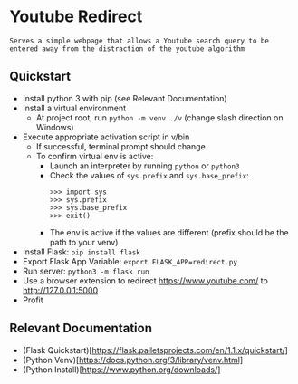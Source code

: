 # Youtube Redirect
`Serves a simple webpage that allows a Youtube search query to be entered away from the distraction of the youtube algorithm`


## Quickstart
 - Install python 3 with pip (see Relevant Documentation)
 - Install a virtual environment
    - At project root, run `python -m venv ./v` (change slash direction on Windows)
 - Execute appropriate activation script in v/bin
    - If successful, terminal prompt should change
    - To confirm virtual env is active:
        - Launch an interpreter by running `python` or `python3`
        - Check the values of `sys.prefix` and `sys.base_prefix`:
            ```
            >>> import sys
            >>> sys.prefix
            >>> sys.base_prefix
            >>> exit()
            ```
        - The env is active if the values are different (prefix should be the path to your venv)
 - Install Flask: `pip install flask`
 - Export Flask App Variable: `export FLASK_APP=redirect.py`
 - Run server: `python3 -m flask run`
 - Use a browser extension to redirect https://www.youtube.com/ to http://127.0.0.1:5000
 - Profit


## Relevant Documentation
 - (Flask Quickstart)[https://flask.palletsprojects.com/en/1.1.x/quickstart/]
 - (Python Venv)[https://docs.python.org/3/library/venv.html]
 - (Python Install)[https://www.python.org/downloads/]
